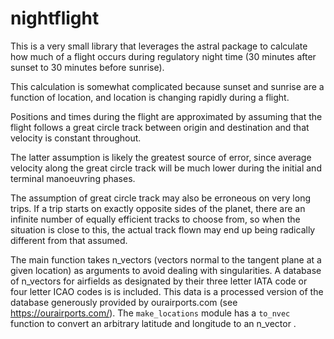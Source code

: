 # nightflight

This is a very small library that leverages the astral package to calculate how
much of a flight occurs during regulatory night time (30 minutes after sunset to
30 minutes before sunrise).

This calculation is somewhat complicated because sunset and sunrise are a
function of location, and location is changing rapidly during a flight.

Positions and times during the flight are approximated by assuming that the
flight follows a great circle track between origin and destination and that
velocity is constant throughout.

The latter assumption is likely the greatest source of error, since average
velocity along the great circle track will be much lower during the initial and
terminal manoeuvring phases.

The assumption of great circle track may also be erroneous on very long
trips. If a trip starts on exactly opposite sides of the planet, there are an
infinite number of equally efficient tracks to choose from, so when the
situation is close to this, the actual track flown may end up being radically
different from that assumed.

The main function takes n_vectors (vectors normal to the tangent plane at a
given location) as arguments to avoid dealing with singularities. A database of
n_vectors for airfields as designated by their three letter IATA code or four
letter ICAO codes is is included. This data is a processed version of the
database generously provided by ourairports.com (see
<https://ourairports.com/>). The `make_locations` module has a `to_nvec`
function to convert an arbitrary latitude and longitude to an n_vector .
